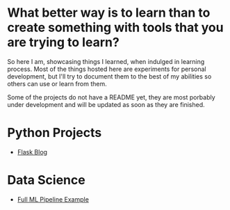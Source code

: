 # What better way is to learn than to create something with tools that you are trying to learn?
So here I am, showcasing things I learned, when indulged in learning process. Most of the things hosted here are experiments for personal development, but I'll try to document them to the best of my abilities so others can use or learn from them. 

Some of the projects do not have a README yet, they are most porbably under development and will be updated as soon as they are finished.

# Python Projects

 * [Flask Blog](https://github.com/uditmanav17/Flask-Blog)


# Data Science

 * [Full ML Pipeline Example](https://github.com/uditmanav17/Interesting-Books/tree/master/Hands-On%20ML/Ch2%20Full%20ML%20Pipeline)









